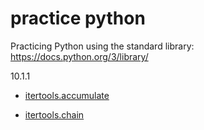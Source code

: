 # practice python

Practicing Python using the standard library:   https://docs.python.org/3/library/

10.1.1

- [itertools.accumulate](https://github.com/liamcryan/practice-python/blob/master/standard_library/10_functional_programming_modules/1_itertools/accumulate.ipynb)

- [itertools.chain](https://github.com/liamcryan/practice-python/blob/master/standard_library/10_functional_programming_modules/1_itertools/chain.ipynb)


